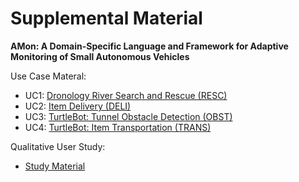 # Supplemental Material

__AMon: A Domain-Specific Language and Framework
for Adaptive Monitoring of Small Autonomous Vehicles__


Use Case Materal:

- UC1: [Dronology River Search and Rescue (RESC)](/use%20cases/UC-1-RESC)
- UC2: [Item Delivery (DELI)](/use%20cases/UC-2-DELI)
- UC3: [TurtleBot: Tunnel Obstacle Detection (OBST)](use%20cases/UC-3-OBST)
- UC4: [TurtleBot: Item Transportation (TRANS)](/use%20cases/UC-4-TRAN)


Qualitative User Study:

 - [Study Material](/user%20study)
